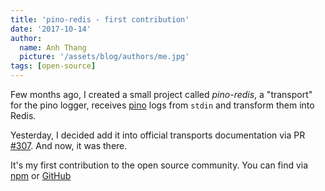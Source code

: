 ```yaml
---
title: 'pino-redis - first contribution'
date: '2017-10-14'
author:
  name: Anh Thang
  picture: '/assets/blog/authors/me.jpg'
tags: [open-source]
---
```


Few months ago, I created a small project called _pino-redis_, a "transport" for the pino logger, receives [pino] logs from `stdin` and transform them into Redis.

Yesterday, I decided add it into official transports documentation via PR [#307]. And now, it was there.

It's my first contribution to the open source community. You can find via [npm] or [GitHub]

[pino]: https://github.com/pinojs/pino
[#307]: https://github.com/pinojs/pino/pull/307
[npm]: https://www.npmjs.com/package/pino-redis
[github]: https://github.com/anhthang/pino-redis
